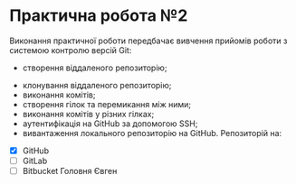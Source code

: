 # Практична робота №2
Виконання практичної роботи передбачає вивчення прийомів роботи з системою контролю версій Git: 
 * створення віддаленого репозиторію;
 - клонування віддаленого репозиторію;
 - виконання комітів;
 - створення гілок та перемикання між ними;
 - виконання комітів у різних гілках;
 - аутентифікація на GitHub за допомогою SSH;
 - вивантаження локального репозиторію на GitHub.
 Репозиторій на:
- [x] GitHub
- [ ] GitLab
- [ ] Bitbucket
 Головня Євген
